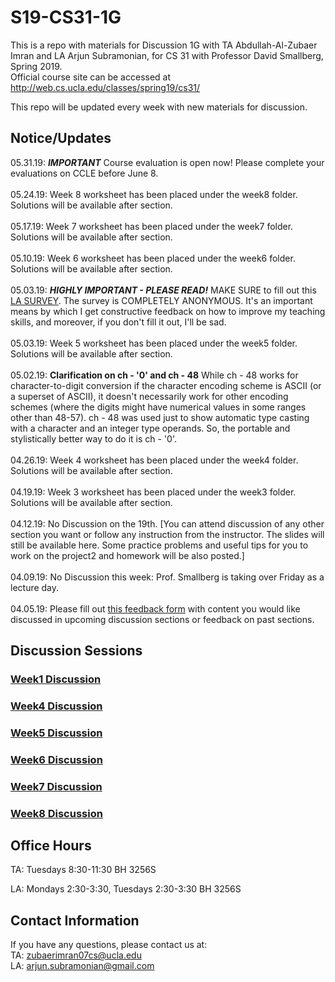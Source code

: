 # S19-CS31-1G

This is a repo with materials for Discussion 1G with TA Abdullah-Al-Zubaer Imran and LA Arjun Subramonian, for CS 31 with Professor David Smallberg, Spring 2019.  
Official course site can be accessed at http://web.cs.ucla.edu/classes/spring19/cs31/

This repo will be updated every week with new materials for discussion.


## Notice/Updates
05.31.19: ***IMPORTANT*** Course evaluation is open now! Please complete your evaluations on CCLE before June 8.
<br>
<br>
05.24.19: Week 8 worksheet has been placed under the week8 folder. Solutions will be available after section. 
<br>
<br>
05.17.19: Week 7 worksheet has been placed under the week7 folder. Solutions will be available after section.
<br>
<br>
05.10.19: Week 6 worksheet has been placed under the week6 folder. Solutions will be available after section.
<br>
<br>
05.03.19: ***HIGHLY IMPORTANT - PLEASE READ!*** 
MAKE SURE to fill out this <a href = "http://tiny.cc/LA-feedback">LA SURVEY</a>. The survey is COMPLETELY ANONYMOUS. It's an important means by which I get constructive feedback on how to improve my teaching skills, and moreover, if you don't fill it out, I'll be sad.
<br>
<br>
05.03.19: Week 5 worksheet has been placed under the week5 folder. Solutions will be available after section.
<br>
<br>
05.02.19: <b>Clarification on ch - '0' and ch - 48</b> While ch - 48 works for character-to-digit conversion if the character encoding scheme is ASCII (or a superset of ASCII), it doesn't necessarily work for other encoding schemes (where the digits might have numerical values in some ranges other than 48-57). ch - 48 was used just to show automatic type casting with a character and an integer type operands.
So, the portable and stylistically better way to do it is ch - '0'.
<br>
<br>
04.26.19: Week 4 worksheet has been placed under the week4 folder. Solutions will be available after section.
<br>
<br>
04.19.19: Week 3 worksheet has been placed under the week3 folder. Solutions will be available after section.
<br>
<br>
04.12.19: No Discussion on the 19th. 
[You can attend discussion of any other section you want or follow any instruction from the instructor. The slides will still be available here. Some practice problems and useful tips for you to work on the project2 and homework will be also posted.]
<br>
<br>
04.09.19: No Discussion this week: Prof. Smallberg is taking over Friday as a lecture day.
<br>
<br>
04.05.19: Please fill out <a href = "https://drive.google.com/open?id=1WTnw7cG_L-hS8MZphhVaI79JEsOu2B7CeJmZNgoyZiA">this feedback form</a> with content you would like discussed in upcoming discussion sections or feedback on past sections.<br>



## Discussion Sessions

### <a href = "https://github.com/zubaerimran/S19-CS31-1G/blob/master/week1/spring19_cs31_w1.pdf">Week1 Discussion</a>
### <a href = "https://github.com/zubaerimran/S19-CS31-1G/blob/master/week4/spring19_cs31_w4.pdf">Week4 Discussion</a>
### <a href = "https://github.com/zubaerimran/S19-CS31-1G/blob/master/week5/spring19_cs31_w5.pdf">Week5 Discussion</a>
### <a href = "https://github.com/zubaerimran/S19-CS31-1G/blob/master/week6/spring19_cs31_w6.pdf">Week6 Discussion</a>
### <a href = "https://github.com/zubaerimran/S19-CS31-1G/blob/master/week7/spring19_cs31_w7.pdf">Week7 Discussion</a>
### <a href = "https://github.com/zubaerimran/S19-CS31-1G/blob/master/week8/spring19_cs31_w8.pdf">Week8 Discussion</a>



## Office Hours
TA: Tuesdays 8:30-11:30 BH 3256S 

LA: Mondays 2:30-3:30, Tuesdays 2:30-3:30 BH 3256S


## Contact Information

If you have any questions, please contact us at:  
TA: zubaerimran07cs@ucla.edu  
LA: arjun.subramonian@gmail.com
